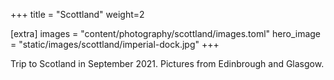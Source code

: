 +++
title = "Scottland"
weight=2

[extra]
images = "content/photography/scottland/images.toml"
hero_image = "static/images/scottland/imperial-dock.jpg"
+++

Trip to Scotland in September 2021. Pictures from Edinbrough and Glasgow.
